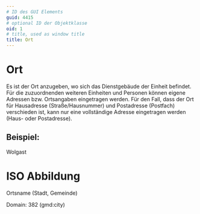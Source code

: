 ```yaml
---
# ID des GUI Elements
guid: 4415
# optional ID der Objektklasse
oid: 1
# title, used as window title
title: Ort
---
```


# Ort

Es ist der Ort anzugeben, wo sich das Dienstgebäude der Einheit befindet. Für die zuzuordnenden weiteren Einheiten und Personen können eigene Adressen bzw. Ortsangaben eingetragen werden. Für den Fall, dass der Ort für Hausadresse (Straße/Hausnummer) und Postadresse (Postfach) verschieden ist, kann nur eine vollständige Adresse eingetragen werden (Haus- oder Postadresse).

## Beispiel:

Wolgast

# ISO Abbildung

Ortsname (Stadt, Gemeinde)

Domain: 382 (gmd:city)
